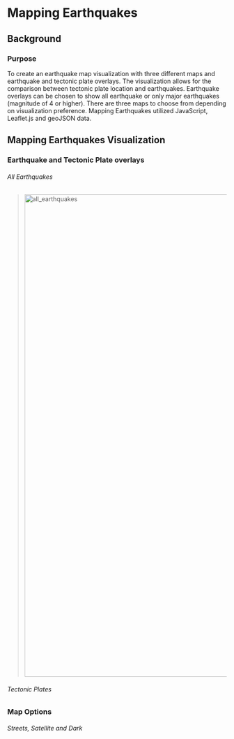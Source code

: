 # Mapping Earthquakes

## Background

### Purpose

To create an earthquake map visualization with three different maps and earthquake and tectonic plate overlays. The visualization allows for the comparison between tectonic plate location and earthquakes. Earthquake overlays can be chosen to show all earthquake or only major earthquakes (magnitude of 4 or higher). There are three maps to choose from depending on visualization preference. Mapping Earthquakes utilized JavaScript, Leaflet.js and geoJSON data.

## Mapping Earthquakes Visualization

### Earthquake and Tectonic Plate overlays

###### All Earthquakes
> <img width="1105" alt="all_earthquakes" src="https://user-images.githubusercontent.com/77405273/116841619-947f2b80-ab8e-11eb-83a5-a515872f956f.png">

###### Tectonic Plates
> 

### Map Options

###### Streets, Satellite and Dark
> 

